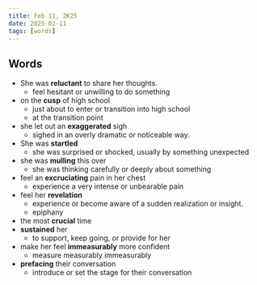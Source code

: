 ```yaml
---
title: Feb 11, 2K25
date: 2025-02-11
tags: [words]
---
```


## Words

- She was **reluctant** to share her thoughts.
  - feel hesitant or unwilling to do something
- on the **cusp** of high school
  - just about to enter or transition into high school
  - at the transition point
- she let out an **exaggerated** sigh
  - sighed in an overly dramatic or noticeable way.
- She was **startled**
  - she was surprised or shocked, usually by something unexpected
- she was **mulling** this over
  - she was thinking carefully or deeply about something
- feel an **excruciating** pain in her chest
  - experience a very intense or unbearable pain
- feel her **revelation**
  -  experience or become aware of a sudden realization or insight.
  - epiphany
- the most **crucial** time
- **sustained** her
  - to support, keep going, or provide for her
- make her feel **immeasurably** more confident
  - measure measurably immeasurably
- **prefacing** their conversation
  - introduce or set the stage for their conversation